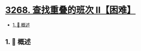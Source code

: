 # [3268. 查找重叠的班次 II【困难】](https://github.com/tnotesjs/TNotes.leetcode/tree/main/notes/3268.%20%E6%9F%A5%E6%89%BE%E9%87%8D%E5%8F%A0%E7%9A%84%E7%8F%AD%E6%AC%A1%20II%E3%80%90%E5%9B%B0%E9%9A%BE%E3%80%91)

<!-- region:toc -->

- [1. 📝 概述](#1--概述)

<!-- endregion:toc -->

## 1. 📝 概述
